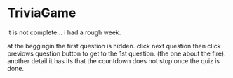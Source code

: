 # TriviaGame

it is not complete... i had a rough week.

at the beggingin the first question is hidden. click next question then click previows question button to get to the 1st question. (the one about the fire).
another detail it has its that the countdown does not stop once the quiz is done.